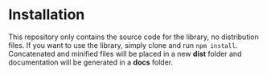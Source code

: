 # Installation
This repository only contains the source code for the library, no distribution files. If you want to use the library, simply clone and run `npm install`. Concatenated and minified files will be placed in a new **dist** folder and documentation will be generated in a **docs** folder.